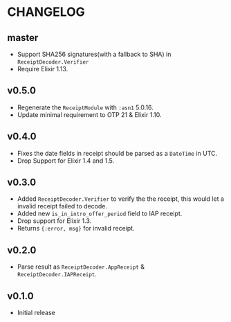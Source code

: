 # CHANGELOG

## master

- Support SHA256 signatures(with a fallback to SHA) in `ReceiptDecoder.Verifier`
- Require Elixir 1.13.

## v0.5.0

- Regenerate the `ReceiptModule` with `:asn1` 5.0.16.
- Update minimal requirement to OTP 21 & Elixir 1.10.

## v0.4.0

- Fixes the date fields in receipt should be parsed as a `DateTime` in UTC.
- Drop Support for Elixir 1.4 and 1.5.

## v0.3.0

- Added `ReceiptDecoder.Verifier` to verify the the receipt,
  this would let a invalid receipt failed to decode.
- Added new `is_in_intro_offer_period` field to IAP receipt.
- Drop support for Elixir 1.3.
- Returns `{:error, msg}` for invalid receipt.

## v0.2.0

- Parse result as `ReceiptDecoder.AppReceipt` & `ReceiptDecoder.IAPReceipt`.

## v0.1.0

- Initial release
